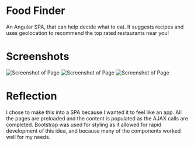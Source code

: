 # Food Finder

An Angular SPA, that can help decide what to eat. It suggests recipes and uses geolocation to recommend the top rated restaurants near you! 

# Screenshots
![Screenshot of Page](https://github.com/mleegina/geenah/blob/master/img/landing.png)
![Screenshot of Page](https://github.com/mleegina/geenah/blob/master/img/recipe.png)
![Screenshot of Page](https://github.com/mleegina/geenah/blob/master/img/restaurant.png)

# Reflection

I chose to make this into a SPA because I wanted it to feel like an app. All the pages are preloaded
and the content is populated as the AJAX calls are completed. Bootstrap was used for styling as it allowed for rapid development of this idea, and because many of the components worked well for my needs. 